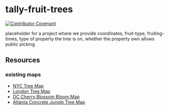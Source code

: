 # tally-fruit-trees

[![Contributor Covenant](https://img.shields.io/badge/Contributor%20Covenant-2.1-4baaaa.svg)](code_of_conduct.md)

placeholder for a project where we provide coordinates, fruit-type, fruiting-times, type of property the tree is on, whether the property own allows public picking

## Resources

### existing maps

- [NYC Tree Map](https://tree-map.nycgovparks.org/tree-map/tree/3646264)
- [London Tree Map](https://apps.london.gov.uk/street-trees/)
- [DC Cherry Blossom Bloom Map](https://www.hrecht.com/cherry-blossoms/)
- [Atlanta Concrete Jungle Tree Map](https://m.concrete-jungle.org/tree-map/)
